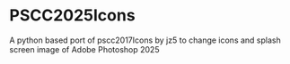 # PSCC2025Icons
A python based port of pscc2017Icons by jz5 to change icons and splash screen image of Adobe Photoshop 2025
